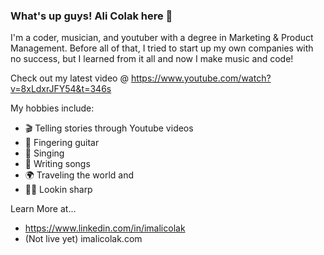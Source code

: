 

### What's up guys! Ali Colak here 👋

I'm a coder, musician, and youtuber with a degree in Marketing & Product Management. Before all of that, I tried to start up my own companies with no success, but I learned from it all and now I make music and code!

Check out my latest video @ https://www.youtube.com/watch?v=8xLdxrJFY54&t=346s

My hobbies include: 

- 🎬 Telling stories through Youtube videos
- 🎸 Fingering guitar
- 🎤 Singing
- 📝 Writing songs
- 🌍 Traveling the world
and
- 🤵🏻 Lookin sharp

Learn More at...

- https://www.linkedin.com/in/imalicolak
- (Not live yet) imalicolak.com


